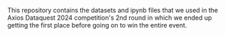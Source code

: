 This repository contains the datasets and ipynb files that we used in the Axios Dataquest 2024 competition's 2nd round in which we ended up getting the first place before going on to win the entire event.
